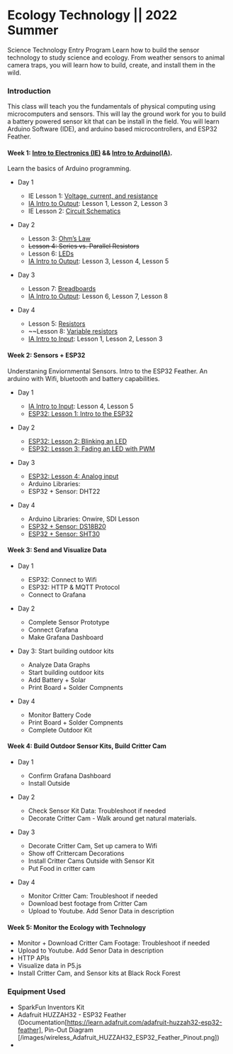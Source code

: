 # Ecology Technology || 2022 Summer
Science Technology Entry Program 
Learn how to build the sensor technology to study science and ecology.  From weather sensors to animal camera traps, you will learn how to build, create, and install them in the wild.

### Introduction
This class will teach you the fundamentals of physical computing using microcomputers and sensors. This will lay the ground work for you to build a battery powered sensor kit that can be install in the field.  You will learn Arduino Software (IDE), and arduino based microcontrollers, and ESP32 Feather.  


#### Week 1: [Intro to Electronics (IE)](https://makeabilitylab.github.io/physcomp/electronics/) && [Intro to Arduino(IA)](https://makeabilitylab.github.io/physcomp/arduino/).   
Learn the basics of Arduino programming. 

 - Day 1 
   - IE Lesson 1: [Voltage, current, and resistance](https://makeabilitylab.github.io/physcomp/electronics/electricity-basics.html)
   - [IA Intro to Output](https://makeabilitylab.github.io/physcomp/arduino/#intro-to-output): Lesson 1, Lesson 2, Lesson 3 
   - IE Lesson 2: [Circuit Schematics](https://makeabilitylab.github.io/physcomp/electronics/schematics.html)
 
   
 - Day 2 
   - Lesson 3: [Ohm’s Law](https://makeabilitylab.github.io/physcomp/electronics/ohms-law.html)
   - ~~Lesson 4: Series vs. Parallel Resistors~~
   - Lesson 6: [LEDs](https://makeabilitylab.github.io/physcomp/electronics/leds.html)
   - [IA Intro to Output](https://makeabilitylab.github.io/physcomp/arduino/#intro-to-output): Lesson 3, Lesson 4, Lesson 5

- Day 3
  - Lesson 7: [Breadboards](https://makeabilitylab.github.io/physcomp/electronics/breadboards.html)
  - [IA Intro to Output](https://makeabilitylab.github.io/physcomp/arduino/#intro-to-output): Lesson 6, Lesson 7, Lesson 8

- Day 4
  - Lesson 5: [Resistors](https://makeabilitylab.github.io/physcomp/electronics/resistors.html)
  - ~~Lesson 8: [Variable resistors](https://makeabilitylab.github.io/physcomp/electronics/variable-resistors.html)
  - [IA Intro to Input](https://makeabilitylab.github.io/physcomp/arduino/#intro-to-input): Lesson 1, Lesson 2, Lesson 3

#### Week 2: Sensors + ESP32
Understaning Enviornmental Sensors.  Intro to the ESP32 Feather. An arduino with Wifi, bluetooth and battery capabilities.
- Day 1
  - [IA Intro to Input](https://makeabilitylab.github.io/physcomp/arduino/#intro-to-input): Lesson 4, Lesson 5
  - [ESP32: Lesson 1: Intro to the ESP32](https://makeabilitylab.github.io/physcomp/esp32/esp32.html)

- Day 2
  - [ESP32: Lesson 2: Blinking an LED](https://makeabilitylab.github.io/physcomp/esp32/led-blink.html)
  - [ESP32: Lesson 3: Fading an LED with PWM](https://makeabilitylab.github.io/physcomp/esp32/led-fade.html)

- Day 3
  - [ESP32: Lesson 4: Analog input](https://makeabilitylab.github.io/physcomp/esp32/pot-fade.html)
  - Arduino Libraries:
  - ESP32 + Sensor: DHT22

- Day 4
  - Arduino Libraries: Onwire, SDI Lesson
  - [ESP32 + Sensor: DS18B20](https://randomnerdtutorials.com/esp32-ds18b20-temperature-arduino-ide/)
  - [ESP32 + Sensor: SHT30](https://web.cecs.pdx.edu/~gerry/class/feather_sense/on-board/tempRH/)

#### Week 3: Send and Visualize Data
- Day 1
  - ESP32: Connect to Wifi
  - ESP32: HTTP & MQTT Protocol 
  - Connect to Grafana

- Day 2
  - Complete Sensor Prototype
  - Connect Grafana
  - Make Grafana Dashboard

- Day 3: Start building outdoor kits
  - Analyze Data Graphs
  - Start building outdoor kits
  - Add Battery + Solar
  - Print Board + Solder Compnents 

- Day 4
  - Monitor Battery Code
  - Print Board + Solder Compnents 
  - Complete Outdoor Kit 

#### Week 4: Build Outdoor Sensor Kits, Build Critter Cam

- Day 1
  - Confirm Grafana Dashboard
  - Install Outside
 
- Day 2
  - Check Sensor Kit Data: Troubleshoot if needed
  - Decorate Critter Cam - Walk around get natural materials.

- Day 3
  - Decorate Critter Cam, Set up camera to Wifi
  - Show off Crittercam Decorations
  - Install Critter Cams Outside with Sensor Kit
  - Put Food in critter cam

- Day 4
  - Monitor Critter Cam: Troubleshoot if needed
  - Download best footage from Critter Cam
  - Upload to Youtube. Add Senor Data in description 

#### Week 5: Monitor the Ecology with Technology 

  -  Monitor + Download Critter Cam Footage: Troubleshoot if needed
  -  Upload to Youtube. Add Senor Data in description
  -  HTTP APIs
  -  Visualize data in P5.js
  -  Install Critter Cam, and Sensor kits at Black Rock Forest   





### Equipment Used ###

- SparkFun Inventors Kit
- Adafruit HUZZAH32 - ESP32 Feather (Documentation[https://learn.adafruit.com/adafruit-huzzah32-esp32-feather], Pin-Out Diagram [/images/wireless_Adafruit_HUZZAH32_ESP32_Feather_Pinout.png])
-  
